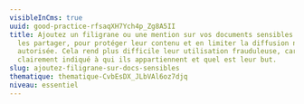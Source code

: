 ```yaml
---
visibleInCms: true
uuid: good-practice-rfsaqXH7Ych4p_Zg8A5II
title: Ajoutez un filigrane ou une mention sur vos documents sensibles avant de
  les partager, pour protéger leur contenu et en limiter la diffusion non
  autorisée. Cela rend plus difficile leur utilisation frauduleuse, car il est
  clairement indiqué à qui ils appartiennent et quel est leur but.
slug: ajoutez-filigrane-sur-docs-sensibles
thematique: thematique-CvbEsDX_JLbVAl6oz7djq
niveau: essentiel
---
```

